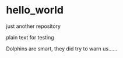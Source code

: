 # hello_world
just another repository

plain text for testing  

Dolphins are smart, they did try to warn us......
